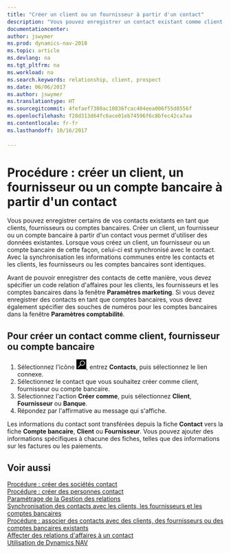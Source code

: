 ```yaml
---
title: "Créer un client ou un fournisseur à partir d'un contact"
description: "Vous pouvez enregistrer un contact existant comme client, fournisseur, ou compte bancaire à l'aide des données existantes et spécifier une relation d'affaires."
documentationcenter: 
author: jswymer
ms.prod: dynamics-nav-2018
ms.topic: article
ms.devlang: na
ms.tgt_pltfrm: na
ms.workload: na
ms.search.keywords: relationship, client, prospect
ms.date: 06/06/2017
ms.author: jswymer
ms.translationtype: HT
ms.sourcegitcommit: 4fefaef7380ac10836fcac404eea006f55d8556f
ms.openlocfilehash: f28d313d64fc6ace01eb74596f6c8bfec42ca7aa
ms.contentlocale: fr-fr
ms.lasthandoff: 10/16/2017

---
```

# <a name="how-to-create-a-customer-vendor-or-bank-account-from-a-contact"></a>Procédure : créer un client, un fournisseur ou un compte bancaire à partir d'un contact
Vous pouvez enregistrer certains de vos contacts existants en tant que clients, fournisseurs ou comptes bancaires. Créer un client, un fournisseur ou un compte bancaire à partir d'un contact vous permet d'utiliser des données existantes. Lorsque vous créez un client, un fournisseur ou un compte bancaire de cette façon, celui-ci est synchronisé avec le contact. Avec la synchronisation les informations communes entre les contacts et les clients, les fournisseurs ou les comptes bancaires sont identiques.

Avant de pouvoir enregistrer des contacts de cette manière, vous devez spécifier un code relation d'affaires pour les clients, les fournisseurs et les comptes bancaires dans la fenêtre **Paramètres marketing**. Si vous devez enregistrer des contacts en tant que comptes bancaires, vous devez également spécifier des souches de numéros pour les comptes bancaires dans la fenêtre **Paramètres comptabilité**.

## <a name="to-create-a-contact-as-a-customer-vendor-or-bank-account"></a>Pour créer un contact comme client, fournisseur ou compte bancaire
1. Sélectionnez l'icône ![Page ou état pour la recherche](media/ui-search/search_small.png "Page ou état pour la recherche"), entrez **Contacts**, puis sélectionnez le lien connexe.
2. Sélectionnez le contact que vous souhaitez créer comme client, fournisseur ou compte bancaire.
3. Sélectionnez l'action **Créer comme**, puis sélectionnez **Client**, **Fournisseur** ou **Banque**.
4. Répondez par l'affirmative au message qui s'affiche.

Les informations du contact sont transférées depuis la fiche **Contact** vers la fiche **Compte bancaire**, **Client** ou **Fournisseur**. Vous pouvez ajouter des informations spécifiques à chacune des fiches, telles que des informations sur les factures ou les paiements.

## <a name="see-also"></a>Voir aussi
[Procédure : créer des sociétés contact](marketing-create-contact-companies.md)  
[Procédure : créer des personnes contact](marketing-create-contact-persons.md)  
[Paramétrage de la Gestion des relations](marketing-setup-marketing.md)  
[Synchronisation des contacts avec les clients, les fournisseurs et les comptes bancaires](marketing-synchronize-contacts-customers-vendors-bank-accounts.md)  
[Procédure : associer des contacts avec des clients, des fournisseurs ou des comptes bancaires existants](marketing-how-link-contact.md)  
[Affecter des relations d'affaires à un contact](marketing-business-relations.md#AssignBusRelContact)  
[Utilisation de Dynamics NAV](ui-work-product.md)

